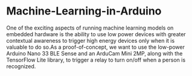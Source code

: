 # Machine-Learning-in-Arduino
One of the exciting aspects of running machine learning models on embedded hardware is the ability to use low power devices with greater contextual awareness to trigger high energy devices only when it is valuable to do so.As a proof-of-concept, we want to use the low-power Arduino Nano 33 BLE Sense and an ArduCam Mini 2MP, along with the TensorFlow Lite library, to trigger a relay to turn on/off when a person is recognized.
